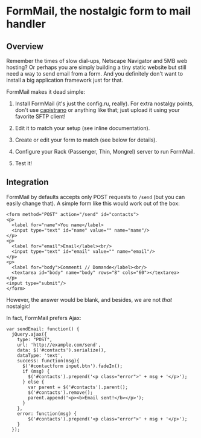 FormMail, the nostalgic form to mail handler
==============================================

Overview
--------

Remember the times of slow dial-ups, Netscape Navigator and 5MB web hosting?
Or perhaps you are simply building a tiny static website but still need a way
to send email from a form. And you definitely don't want to install a big
application framework just for that.

FormMail makes it dead simple:

1.  Install FormMail (it's just the config.ru, really). For extra nostalgy
    points, don't use [capistrano](http://capify.org) or anything like that;
    just upload it using your favorite SFTP client!
    
2.  Edit it to match your setup (see inline documentation).

3.  Create or edit your form to match (see below for details).

4.  Configure your Rack (Passenger, Thin, Mongrel) server to run FormMail.

5.  Test it!

Integration
-----------

FormMail by defaults accepts only POST requests to `/send` (but you can easily
change that). A simple form like this would work out of the box:

    <form method="POST" action="/send" id="contacts">
    <p>
      <label for="name">You name</label>
      <input type="text" id="name" value="" name="name"/>
    </p>
    <p>
      <label for="email">Email</label><br/>
      <input type="text" id="email" value="" name="email"/>
    </p>
    <p>
      <label for="body">Commenti // Domande</label><br/>
      <textarea id="body" name="body" rows="8" cols="60"></textarea>
    </p>
    <input type="submit"/>
    </form>

However, the answer would be blank, and besides, we are not *that* nostalgic!

In fact, FormMail prefers Ajax:

    var sendEmail: function() {
      jQuery.ajax({
        type: "POST",
        url: 'http://example.com/send',
        data: $('#contacts').serialize(),
        dataType: 'text',
        success: function(msg){
          $('#contactform input.btn').fadeIn();
          if (msg) {
            $('#contacts').prepend('<p class="error">' + msg + '</p>');
          } else {
            var parent = $('#contacts').parent();
            $('#contacts').remove();
            parent.append('<p><b>Email sent!</b></p>');
          }
        },
        error: function(msg) {
            $('#contacts').prepend('<p class="error">' + msg + '</p>');
        }
      });

